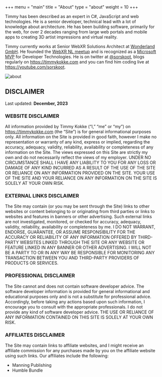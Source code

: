 +++
menu = "main"
title = "About"
type = "about"
weight = 10
+++

Timmy has been described as an expert in C#, JavaScript and web technologies. He is a senior developer, technical lead with a lot of knowledge about architecture. He has been building software, primarily for the web, for over 2 decades ranging from large web portals and mobile apps to creating 3D artist impressions and virtual reality.

Timmy currently works at Senior WebXR Solutions Architect at [Wonderland GmbH](https://wonderlandengine.com). He founded the [WebXR NL meetup](https://webxr.nl) and is recognized as a [Microsoft MVP](https://mvp.microsoft.com/en-us/PublicProfile/4029159?fullName=Timmy%20%20Kokke) for Developer Technologies. He is on twitter at [@sorskoot](https://twitter.com/sorskoot), blogs regularly on <https://timmykokke.com> and you can find him coding live at <https://youtube.com/sorskoot>.

![about](../images/mac.jpg)

## DISCLAIMER

Last updated: **December, 2023**

### WEBSITE DISCLAIMER

All information provided by Timmy Kokke (“I,” “me” or “my”) on <https://timmykokke.com> (the “Site”) is for general informational purposes only. All information on the Site is provided in good faith, however I make no representation or warranty of any kind, express or implied, regarding the accuracy, adequacy, validity, reliability, availability or completeness of any information on the Site.
The views expressed on this Site are strictly my own and do not necessarily reflect the views of my employer. UNDER NO CIRCUMSTANCE SHALL I HAVE ANY LIABILITY TO YOU FOR ANY LOSS OR DAMAGE OF ANY KIND INCURRED AS A RESULT OF THE USE OF THE SITE OR RELIANCE ON ANY INFORMATION PROVIDED ON THE SITE. YOUR USE OF THE SITE AND YOUR RELIANCE ON ANY INFORMATION ON THE SITE IS SOLELY AT YOUR OWN RISK.

### EXTERNAL LINKS DISCLAIMER

The Site may contain (or you may be sent through the Site) links to other websites or content belonging to or originating from third parties or links to websites and features in banners or other advertising. Such external links are not investigated, monitored, or checked for accuracy, adequacy, validity, reliability, availability or completeness by me. I DO NOT WARRANT, ENDORSE, GUARANTEE, OR ASSUME RESPONSIBILITY FOR THE ACCURACY OR RELIABILITY OF ANY INFORMATION OFFERED BY THIRD-PARTY WEBSITES LINKED THROUGH THE SITE OR ANY WEBSITE OR FEATURE LINKED IN ANY BANNER OR OTHER ADVERTISING. I WILL NOT BE A PARTY TO OR IN ANY WAY BE RESPONSIBLE FOR MONITORING ANY TRANSACTION BETWEEN YOU AND THIRD-PARTY PROVIDERS OF PRODUCTS OR SERVICES.

### PROFESSIONAL DISCLAIMER

The Site cannot and does not contain software developer advice. The software developer information is provided for general informational and educational purposes only and is not a substitute for professional advice. Accordingly, before taking any actions based upon such information, I encourage you to consult with the appropriate professionals. I do not provide any kind of software developer advice. THE USE OR RELIANCE OF ANY INFORMATION CONTAINED ON THIS SITE IS SOLELY AT YOUR OWN RISK.

### AFFILIATES DISCLAIMER

The Site may contain links to affiliate websites, and I might receive an affiliate commission for any purchases made by you on the affiliate website using such links. Our affiliates include the following:

- Manning Publishing
- Humble Bundle
